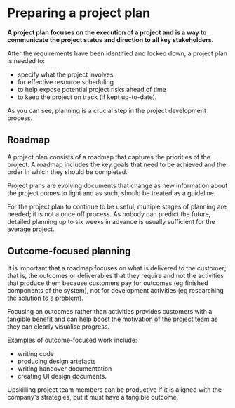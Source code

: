 # Preparing a project plan

**A project plan focuses on the execution of a project and is a way to communicate the project status and direction to all key stakeholders.**

After the requirements have been identified and locked down, a project plan is needed to:

* specify what the project involves
* for effective resource scheduling
* to help expose potential project risks ahead of time
* to keep the project on track (if kept up-to-date).

As you can see, planning is a crucial step in the project development process.

## Roadmap

A project plan consists of a roadmap that captures the priorities of the project. A roadmap includes the key goals that need to be achieved and the order in which they should be completed.

Project plans are evolving documents that change as new information about the project comes to light and as such, should be treated as a guideline.

For the project plan to continue to be useful, multiple stages of planning are needed; it is not a once off process. As nobody can predict the future, detailed planning up to six weeks in advance is usually sufficient for the average project.

## Outcome-focused planning

It is important that a roadmap focuses on what is delivered to the customer; that is, the outcomes or deliverables that they require and not the activities that produce them because customers pay for outcomes (eg finished components of the system), not for development activities (eg researching the solution to a problem).

Focusing on outcomes rather than activities provides customers with a tangible benefit and can help boost the motivation of the project team as they can clearly visualise progress.

Examples of outcome-focused work include:

* writing code
* producing design artefacts
* writing handover documentation
* creating UI design documents.

Upskilling project team members can be productive if it is aligned with the company's strategies, but it must have a tangible outcome.
